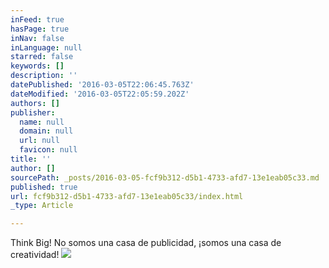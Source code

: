 ```yaml
---
inFeed: true
hasPage: true
inNav: false
inLanguage: null
starred: false
keywords: []
description: ''
datePublished: '2016-03-05T22:06:45.763Z'
dateModified: '2016-03-05T22:05:59.202Z'
authors: []
publisher:
  name: null
  domain: null
  url: null
  favicon: null
title: ''
author: []
sourcePath: _posts/2016-03-05-fcf9b312-d5b1-4733-afd7-13e1eab05c33.md
published: true
url: fcf9b312-d5b1-4733-afd7-13e1eab05c33/index.html
_type: Article

---
```

Think Big! No somos una casa de publicidad, ¡somos una casa de creatividad!
![](https://the-grid-user-content.s3-us-west-2.amazonaws.com/fa9eaa3c-b9bb-4393-917f-530024e5d388.jpg)